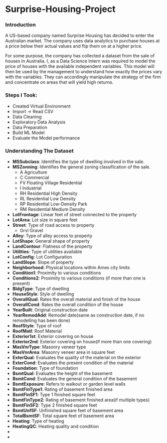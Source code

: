 # Surprise-Housing-Project

### Introduction

A US-based company named Surprise Housing has decided to enter the Australian market. The company uses data analytics to purchase houses at a price below their actual values and flip them on at a higher price.

For some purpose, the company has collected a dataset from the sale of houses in Australia. I, as a Data Science Intern was required to model the price of houses with the available independent variables. This model will then be used by the management to understand how exactly the prices vary with the variables. They can accordingly manipulate the strategy of the firm and concentrate on areas that will yield high returns.

### Steps I Took:

- Created Virtual Environment
- Import -> Read CSV
- Data Cleaning
- Exploratory Data Analysis
- Data Preparation
- Build ML Model
- Evaluate the Model performance

### Understanding The Dataset

- **MSSubclass**: Identifies the type of dwelling involved in the sale.
- **MSZonning**: Identifies the general zoning classification of the sale.
  - A Agriculture
  - C Commercial
  - FV Floating Village Residential
  - I Industrial
  - RH Residential High Density
  - RL Residential Low Density
  - RP Residential Low-Density Park
  - RM Residential Medium Density
- **LotFrontage**: Linear feet of street connected to the property
- **LotArea**: Lot size in square feet
- **Street**: Type of road access to property
  - Grvl Gravel
- **Alley**: Type of alley access to property
- **LotShape**: General shape of property
- **LandContour**: Flatness of the property
- **Utilities**: Type of utilities available
- **LotConfig**: Lot Configuration
- **LandSlope**: Slope of property
- **Neighborhood**: Physical locations within Ames city limits
- **Condition1**: Proximity to various conditions
- **Conditions2**: Proximity to various conditions (if more than one is present)
- **BldgType**: Type of dwelling
- **HouseStyle**: Style of dwelling
- **OverallQual**: Rates the overall material and finish of the house
- **OverallCond**: Rates the overall condition of the house
- **YearBuilt**: Original construction date
- **YearRemodAdd**: Remodel date(same as construction date, if no remodelling has been done)
- **RoofStyle**: Type of roof
- **RoofMatl**: Roof Material
- **Exterior1st**: Exterior covering on house
- **Exterior2nd**: Exterior covering on house(if more than one covering)
- **MasVnrType**: Masonry veneer type
- **MasVnrArea**: Masonry veneer area in square feet
- **ExterQual**: Evaluates the quality of the material on the exterior
- **ExterCond**: Evaluates the present condition of the material
- **Foundation**: Type of foundation
- **BsmtQual**: Evaluates the height of the basement
- **BsmtCond**: Evaluates the general condition of the basement
- **BsmtExposure**: Refers to walkout or garden level walls
- **BsmtFinType1**: Rating of basement finished area
- **BsmtFinSF1**: Type 1 finished square feet
- **BsmtFinType2**: Rating of basement finished area(if multiple types)
- **BsmtFinSF2**: Type 2 finished square feet
- **BsmtUnfSF**: Unfinished square feet of basement area
- **TotalBsmtSF**: Total square feet of basement area
- **Heating**: Type of heating
- **HeatingQC**: Heating quality and condition
-
-

  
